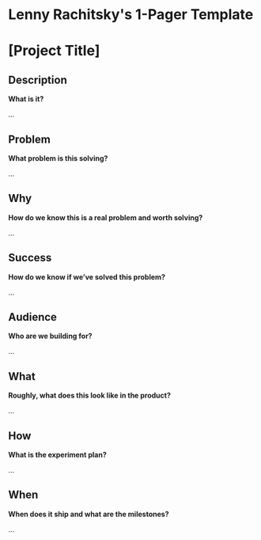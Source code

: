 # Lenny Rachitsky's 1-Pager Template

# [Project Title]

## **Description**

**What is it?**

...

## **Problem**

**What problem is this solving?**

...

## **Why**

**How do we know this is a real problem and worth solving?**

…

## **Success**

**How do we know if we’ve solved this problem?**

...

## **Audience**

**Who are we building for?**

...

## **What**

**Roughly, what does this look like in the product?**

...

## **How**

**What is the experiment plan?**

...

## **When**

**When does it ship and what are the milestones?**


…
